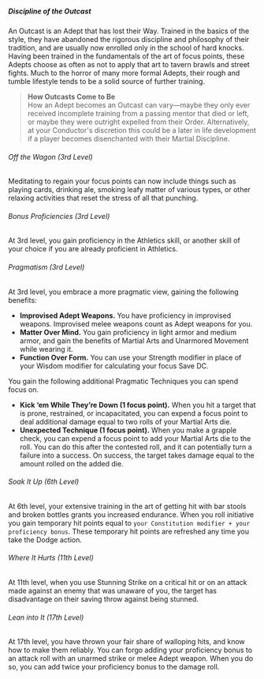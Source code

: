 ##### Discipline of the Outcast

An Outcast is an Adept that has lost their Way. Trained in the basics of the style, they have abandoned the rigorous discipline and philosophy of their tradition, and are usually now enrolled only in the school of hard knocks. Having been trained in the fundamentals of the art of focus points, these Adepts choose as often as not to apply that art to tavern brawls and street fights. Much to the horror of many more formal Adepts, their rough and tumble lifestyle tends to be a solid source of further training.

> **How Outcasts Come to Be**
> \
> How an Adept becomes an Outcast can vary—maybe they only ever received incomplete training from a passing mentor that died or left, or maybe they were outright expelled from their Order.
> Alternatively, at your Conductor's discretion this could be a later in life development if a player becomes disenchanted with their Martial Discipline.

###### Off the Wagon (3rd Level)

Meditating to regain your focus points can now include things such as playing cards, drinking ale, smoking leafy matter of various types, or other relaxing activities that reset the stress of all that punching.

###### Bonus Proficiencies (3rd Level)

At 3rd level, you gain proficiency in the Athletics skill, or another skill of your choice if you are already proficient in Athletics.

###### Pragmatism (3rd Level)

At 3rd level, you embrace a more pragmatic view, gaining the following benefits:
- **Improvised Adept Weapons.**
  You have proficiency in improvised weapons.
  Improvised melee weapons count as Adept weapons for you.
- **Matter Over Mind.**
  You gain proficiency in light armor and medium armor, and gain the benefits of Martial Arts and Unarmored Movement while wearing it.
- **Function Over Form.**
  You can use your Strength modifier in place of your Wisdom modifier for calculating your focus Save DC.

You gain the following additional Pragmatic Techniques you can spend focus on.
- **Kick ‘em While They’re Down (1 focus point).**
  When you hit a target that is prone, restrained, or incapacitated, you can expend a focus point to deal additional damage equal to two rolls of your Martial Arts die.
- **Unexpected Technique (1 focus point).**
  When you make a grapple check, you can expend a focus point to add your Martial Arts die to the roll. You can do this after the contested roll, and it can potentially turn a failure into a success.
  On success, the target takes damage equal to the amount rolled on the added die.

###### Soak It Up (6th Level)

At 6th level, your extensive training in the art of getting hit with bar stools and broken bottles grants you increased endurance.
When you roll initiative you gain temporary hit points equal to `your Constitution modifier + your proficiency bonus`.
These temporary hit points are refreshed any time you take the Dodge action.

###### Where It Hurts (11th Level)

At 11th level, when you use Stunning Strike on a critical hit or on an attack made against an enemy that was unaware of you, the target has disadvantage on their saving throw against being stunned.

###### Lean into It (17th Level)

At 17th level, you have thrown your fair share of walloping hits, and know how to make them reliably.
You can forgo adding your proficiency bonus to an attack roll with an unarmed strike or melee Adept weapon.
When you do so, you can add twice your proficiency bonus to the damage roll.
